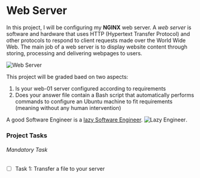 # Web Server

In this project, I will be configuring my **NGINX** web server. A *web server* is software and hardware that uses HTTP (Hypertext Transfer Protocol) and other protocols to respond to client requests made over the World Wide Web. The main job of a web server is to display website content through storing, processing and delivering webpages to users.

![Web Server](https://media.geeksforgeeks.org/wp-content/uploads/20190927155217/webserver.png)

This project will be graded baed on two aspects:
1. Is your web-01 server configured according to requirements
2. Does your answer file contain a Bash script that automatically performs commands to configure an Ubuntu machine to fit requirements (meaning without any human intervention)

A good Software Engineer is a [lazy Software Engineer](https://alx-intranet.hbtn.io/rltoken/sRY__axKNHhNW0SVmsUC_A).
![Lazy Engineer](https://s3.amazonaws.com/intranet-projects-files/holbertonschool-sysadmin_devops/266/82VsYEC.jpg).

### Project Tasks
###### Mandatory Task
- [ ] Task 1: Transfer a file to your server
